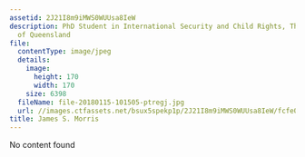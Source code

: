 ```yaml
---
assetid: 2J21I8m9iMWS0WUUsa8IeW
description: PhD Student in International Security and Child Rights, The University
  of Queensland
file:
  contentType: image/jpeg
  details:
    image:
      height: 170
      width: 170
    size: 6398
  fileName: file-20180115-101505-ptregj.jpg
  url: //images.ctfassets.net/bsux5spekp1p/2J21I8m9iMWS0WUUsa8IeW/fcfe014692e2c2038ffdeae89bb922c8/file-20180115-101505-ptregj.jpg
title: James S. Morris
---
```

No content found